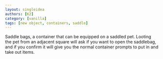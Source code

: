 ```yaml
---
layout: singleidea
authors: [K2]
category: [vanilla]
tags: [new object, containers, saddle]
---
```

Saddle bags, a container that can be equipped on a saddled pet. Looting the pet
from an adjacent square will ask if you want to open the saddlebag, and if you
confirm it will give you the normal container prompts to put in and take out
items.
